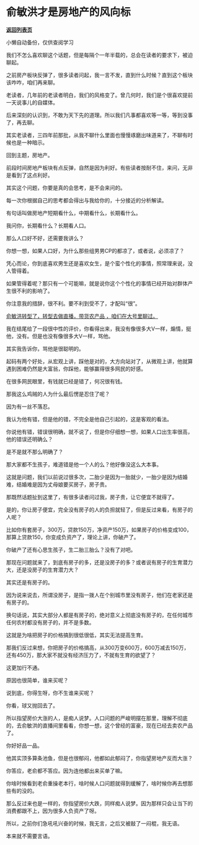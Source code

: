 # 俞敏洪才是房地产的风向标

[**返回列表页**](/gzh/记忆承载3)

小懒自动备份，仅供查阅学习

我们不怎么喜欢聊这个话题，但是每隔个一年半载的，总会在读者的要求下，被迫聊起。

  

之前房产板块反弹了，很多读者问起，我一言不发，直到什么时候？直到这个板块该咋咋，咱们再来聊。  

  

老读者，几年前的老读者明白，我们的风格变了。曾几何时，我们是个很喜欢提前一天说事儿的自媒体。  

  

后来深刻的认识到，不敢为天下先的道理。所以我们凡事都喜欢等一等，等到没事了，再去聊。  

  

其实老读者，三四年前那批，从我不聊什么里面也慢慢琢磨出味道来了，不聊有时候也是一种暗示。  

  

回到主题，房地产。  

  

前段时间房地产板块有点反弹，自然是因为利好。有些读者按耐不住，来问，无非是看到了这点利好。  

  

其实这个问题，你要是真的会思考，是不会来问的。  

  

每一次你根据自己的思考都会得出与我给你的，十分接近的分析解读。  

  

有句话叫做房地产短期看什么，中期看什么，长期看什么。  

  

我问你，长期看什么？长期看人口。

  

那么人口好不好，还需要我讲么？

  

你想一想，如果人口好，为什么那些组男男CP的都凉了，或者说，必须凉了？  

  

凭心而论，你到底喜欢男生还是喜欢女生，是个蛮个性化的事情，照常理来说，没人管得着。  

  

如果管得着呢？那只有一个可能嘛，就是说你这个个性化的事情已经开始对群体产生很不利的影响了。  

  

你注意我的措辞，很不利。要不利到受不了，才配叫“很”。

  

[俞敏洪转型了，转型去做直播，带货农产品 ，咱们在大号里聊过。  
](http://mp.weixin.qq.com/s?__biz=MzU0MjYwNDU2Mw==&mid=2247502246&idx=1&sn=bfdae9dafa12019d18ed89a96100cf2b&chksm=fb1aa5dacc6d2ccc395391d18dc2c3181f6948fba29b8f9bef8fe27d0cdf62eadd59aafbb3bf&scene=21#wechat_redirect)

  

我在结尾给了一段很中性的评价，你看得出来，我没有像很多大V一样，煽情，挺他，没有。但是也没有像很多大V一样，骂他。  

  

其实我告诉你，骂他是很聪明的。  

  

起码有两个好处，从宏观上讲，踩他是对的，大方向站对了，从微观上讲，他就算遇到困难仍然是大富翁，你踩他，能够赢得很多网民的好感。

  

在很多网民眼里，有钱就已经是错了，何况很有钱。

  

那我这么鸡贼的人为什么最后愣是忍住了呢？

  

因为有一丝不落忍。

  

我认为他有错，但是他的错，不完全是他自己引起的，这是客观的看法。  

  

你说他有错，错误很明确，就不说了，但是你仔细想一想，如果人口出生率很高，他的错误还明确么？  

  

是不是就不那么明确了？

  

那大家都不生孩子，难道错是他一个人的么？他好像没这么大本事。  

  

这就是问题，我们以前说过很多次，二胎少是因为一胎就少，一胎少是因为结婚难，结婚难是因为丈母娘要买房子，房子贵。  

  

那既然话题扯到这里了，有很多读者问过我，房子贵，让它便宜不就得了。  

  

是的，你让房子便宜，完全没有房子的人的负担就轻了，但是反过来看，有房子的人呢？

  

比如你有套房子，300万，贷款150万，净资产150万，如果房子的价格变成100，那算上贷款150，你变成负资产了，理论上讲，你破产了。  

  

你破产了还有心思生孩子，生二胎三胎么？没有了对吧。  

  

那现在问题就来了，到底有房子的多，还是没房子的多？或者说有房子的生育潜力大，还是没房子的生育潜力大？  

  

其实还是有房子的。

  

因为说来说去，所谓没房子，是指一拨人在个别城市里没有房子，他们在老家还是有房子的。  

  

换句话说，其实大部分人都是有房子的，绝对意义上彻底没有房子的，在任何城市任何农村都没有房子的，并不是多数。  

  

这就是为啥把房子的价格搞到很低很低，其实无法提高生育。  

  

那我们反过来想，你把房子的价格搞高，从300万变600万，600万减去150万，还有450万，那大家不就没有经济压力了，不就有生育的欲望了？  

  

这更加行不通。  

  

原因也很简单，谁来买呢？

  

说到底，你得生呀，你不生谁来买呢？  

  

你看，球又抛回去了。  

  

所以指望房价大涨的人，是痴人说梦。人口问题的严峻明摆在那里，理解不彻底的，去俞敏洪的直播间里看看，你想一想，这个曾经的富豪，现在已经去卖农产品了。  

  

你好好品一品。  

  

他其实顶多算条池鱼，但是也很郁闷，他都如此郁闷了，你指望房地产反而大涨？

  

你答应，老俞都不答应。因为连他都出来买单了嘛。

  

你啥时候看到老俞重操老本行，啥时候人口问题就得到缓解了，啥时候你再去想那些有的没的。

  

那么反过来也是一样的，你指望房价大跌，同样痴人说梦。因为那样只会让当下的消费都跟不上，因为很多人负资产了呀。  

  

所以，之前你们急吼吼兴奋的时候，我无言，之后又被敲了一闷棍，我无语。  

  

本来就不需要言语。

